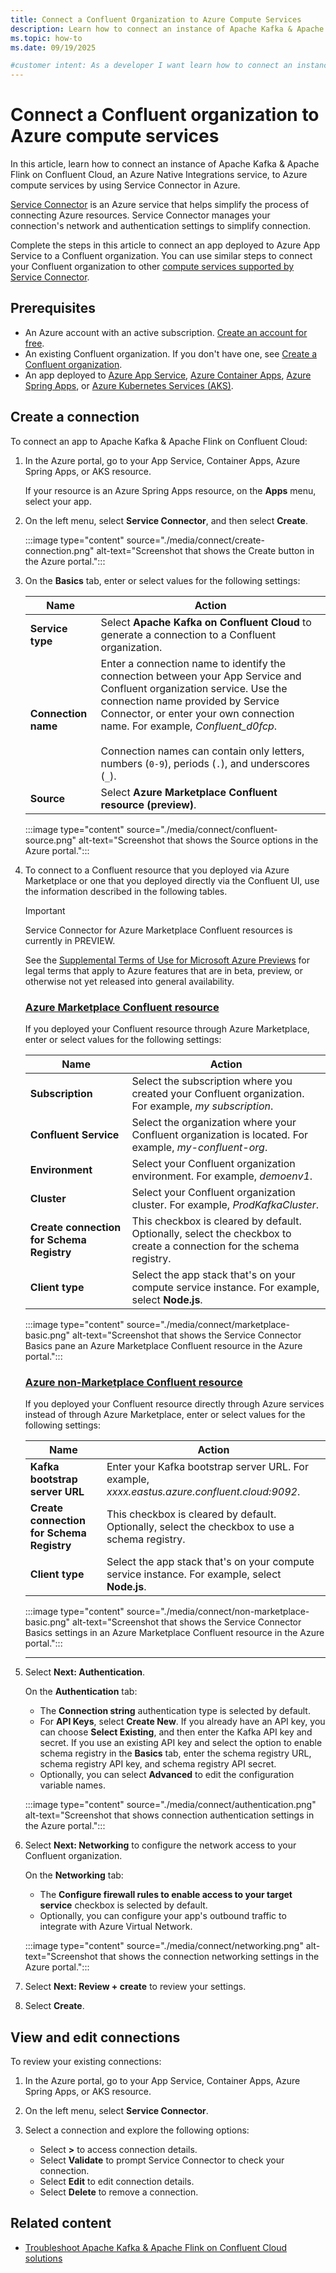 ```yaml
---
title: Connect a Confluent Organization to Azure Compute Services
description: Learn how to connect an instance of Apache Kafka & Apache Flink on Confluent Cloud to Azure compute services by using Service Connector in Azure.
ms.topic: how-to
ms.date: 09/19/2025

#customer intent: As a developer I want learn how to connect an instance of Apache Kafka & Apache Flink on Confluent Cloud to Azure compute services so that I can connect Confluent Cloud to Azure services.
---
```


# Connect a Confluent organization to Azure compute services

In this article, learn how to connect an instance of Apache Kafka & Apache Flink on Confluent Cloud, an Azure Native Integrations service, to Azure compute services by using Service Connector in Azure.

[Service Connector](../../service-connector/overview.md) is an Azure service that helps simplify the process of connecting Azure resources. Service Connector manages your connection's network and authentication settings to simplify connection.

Complete the steps in this article to connect an app deployed to Azure App Service to a Confluent organization. You can use similar steps to connect your Confluent organization to other [compute services supported by Service Connector](../../service-connector/overview.md#what-services-are-supported-by-service-connector).

## Prerequisites

* An Azure account with an active subscription. [Create an account for free](https://azure.microsoft.com/free).
* An existing Confluent organization. If you don't have one, see [Create a Confluent organization](./create.md).
* An app deployed to [Azure App Service](/azure/app-service/quickstart-dotnetcore), [Azure Container Apps](/azure/container-apps/quickstart-portal), [Azure Spring Apps](/azure/spring-apps/enterprise/quickstart), or [Azure Kubernetes Services (AKS)](/azure/aks/learn/quick-kubernetes-deploy-portal).

## Create a connection

To connect an app to Apache Kafka & Apache Flink on Confluent Cloud:

1. In the Azure portal, go to your App Service, Container Apps, Azure Spring Apps, or AKS resource.

   If your resource is an Azure Spring Apps resource, on the **Apps** menu, select your app.

1. On the left menu, select **Service Connector**, and then select **Create**.

     :::image type="content" source="./media/connect/create-connection.png" alt-text="Screenshot that shows the Create button in the Azure portal.":::

1. On the **Basics** tab, enter or select values for the following settings:

    | Name | Action |
    | --- | --- |
    | **Service type**    | Select **Apache Kafka on Confluent Cloud** to generate a connection to a Confluent organization. |
    | **Connection name** | Enter a connection name to identify the connection between your App Service and Confluent organization service. Use the connection name provided by Service Connector, or enter your own connection name. For example, *Confluent_d0fcp*. <br/><br/> Connection names can contain only letters, numbers (`0-9`), periods (`.`), and underscores (`_`).                           |
    | **Source**          | Select **Azure Marketplace Confluent resource (preview)**. |

     :::image type="content" source="./media/connect/confluent-source.png" alt-text="Screenshot that shows the Source options in the Azure portal.":::

1. To connect to a Confluent resource that you deployed via Azure Marketplace or one that you deployed directly via the Confluent UI, use the information described in the following tables.

    > [!IMPORTANT]
    > Service Connector for Azure Marketplace Confluent resources is currently in PREVIEW.
    >
    > See the [Supplemental Terms of Use for Microsoft Azure Previews](https://azure.microsoft.com/support/legal/preview-supplemental-terms/) for legal terms that apply to Azure features that are in beta, preview, or otherwise not yet released into general availability.

    ### [Azure Marketplace Confluent resource](#tab/marketplace-confluent)

    If you deployed your Confluent resource through Azure Marketplace, enter or select values for the following settings:

    | Name | Action |
    | --- | --- |
    | **Subscription** | Select the subscription where you created your Confluent organization. For example, *my subscription*. |
    | **Confluent Service** | Select the organization where your Confluent organization is located. For example, *my-confluent-org*. |
    | **Environment** | Select your Confluent organization environment. For example, *demoenv1*. |
    | **Cluster** | Select your Confluent organization cluster. For example, *ProdKafkaCluster*. |
    | **Create connection for Schema Registry** | This checkbox is cleared by default. Optionally, select the checkbox to create a connection for the schema registry. |
    | **Client type** | Select the app stack that's on your compute service instance. For example, select **Node.js**. |

    :::image type="content" source="./media/connect/marketplace-basic.png" alt-text="Screenshot that shows the Service Connector Basics pane an Azure Marketplace Confluent resource in the Azure portal.":::

    ### [Azure non-Marketplace Confluent resource](#tab/non-marketplace-confluent)

    If you deployed your Confluent resource directly through Azure services instead of through Azure Marketplace, enter or select values for the following settings:

    | Name | Action |
    | --- | --- |
    | **Kafka bootstrap server URL** | Enter your Kafka bootstrap server URL. For example, *xxxx.eastus.azure.confluent.cloud:9092*. |
    | **Create connection for Schema Registry** | This checkbox is cleared by default. Optionally, select the checkbox to use a schema registry. |
    | **Client type** | Select the app stack that's on your compute service instance. For example, select **Node.js**. |

    :::image type="content" source="./media/connect/non-marketplace-basic.png" alt-text="Screenshot that shows the Service Connector Basics settings in an Azure Marketplace Confluent resource in the Azure portal.":::

    ---

1. Select **Next: Authentication**.

   On the **Authentication** tab:

    * The **Connection string** authentication type is selected by default.
    * For **API Keys**, select **Create New**. If you already have an API key, you can choose **Select Existing**, and then enter the Kafka API key and secret. If you use an existing API key and select the option to enable schema registry in the **Basics** tab, enter the schema registry URL, schema registry API key, and schema registry API secret.
    * Optionally, you can select **Advanced** to edit the configuration variable names.

    :::image type="content" source="./media/connect/authentication.png" alt-text="Screenshot that shows connection authentication settings in the Azure portal.":::

1. Select **Next: Networking** to configure the network access to your Confluent organization.

   On the **Networking** tab:
  
   * The **Configure firewall rules to enable access to your target service** checkbox is selected by default.
   * Optionally, you can configure your app's outbound traffic to integrate with Azure Virtual Network.

   :::image type="content" source="./media/connect/networking.png" alt-text="Screenshot that shows the connection networking settings in the Azure portal.":::

1. Select **Next: Review + create**  to review your settings.
1. Select **Create**.

## View and edit connections

To review your existing connections:

1. In the Azure portal, go to your App Service, Container Apps, Azure Spring Apps, or AKS resource.

1. On the left menu, select **Service Connector**.

1. Select a connection and explore the following options:

   * Select **>** to access connection details.
   * Select **Validate** to prompt Service Connector to check your connection.
   * Select **Edit** to edit connection details.
   * Select **Delete** to remove a connection.

## Related content

* [Troubleshoot Apache Kafka & Apache Flink on Confluent Cloud solutions](troubleshoot.md)
